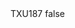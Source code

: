 <?xml version="1.0" encoding="UTF-8"?>
<CustomMetadata xmlns="http://soap.sforce.com/2006/04/metadata">
    <label>TXU187</label>
    <protected>false</protected>
</CustomMetadata>
